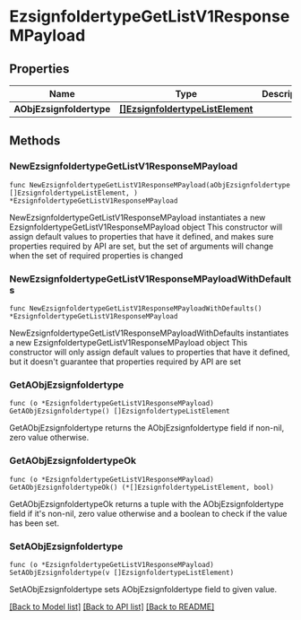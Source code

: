 # EzsignfoldertypeGetListV1ResponseMPayload

## Properties

Name | Type | Description | Notes
------------ | ------------- | ------------- | -------------
**AObjEzsignfoldertype** | [**[]EzsignfoldertypeListElement**](EzsignfoldertypeListElement.md) |  | 

## Methods

### NewEzsignfoldertypeGetListV1ResponseMPayload

`func NewEzsignfoldertypeGetListV1ResponseMPayload(aObjEzsignfoldertype []EzsignfoldertypeListElement, ) *EzsignfoldertypeGetListV1ResponseMPayload`

NewEzsignfoldertypeGetListV1ResponseMPayload instantiates a new EzsignfoldertypeGetListV1ResponseMPayload object
This constructor will assign default values to properties that have it defined,
and makes sure properties required by API are set, but the set of arguments
will change when the set of required properties is changed

### NewEzsignfoldertypeGetListV1ResponseMPayloadWithDefaults

`func NewEzsignfoldertypeGetListV1ResponseMPayloadWithDefaults() *EzsignfoldertypeGetListV1ResponseMPayload`

NewEzsignfoldertypeGetListV1ResponseMPayloadWithDefaults instantiates a new EzsignfoldertypeGetListV1ResponseMPayload object
This constructor will only assign default values to properties that have it defined,
but it doesn't guarantee that properties required by API are set

### GetAObjEzsignfoldertype

`func (o *EzsignfoldertypeGetListV1ResponseMPayload) GetAObjEzsignfoldertype() []EzsignfoldertypeListElement`

GetAObjEzsignfoldertype returns the AObjEzsignfoldertype field if non-nil, zero value otherwise.

### GetAObjEzsignfoldertypeOk

`func (o *EzsignfoldertypeGetListV1ResponseMPayload) GetAObjEzsignfoldertypeOk() (*[]EzsignfoldertypeListElement, bool)`

GetAObjEzsignfoldertypeOk returns a tuple with the AObjEzsignfoldertype field if it's non-nil, zero value otherwise
and a boolean to check if the value has been set.

### SetAObjEzsignfoldertype

`func (o *EzsignfoldertypeGetListV1ResponseMPayload) SetAObjEzsignfoldertype(v []EzsignfoldertypeListElement)`

SetAObjEzsignfoldertype sets AObjEzsignfoldertype field to given value.



[[Back to Model list]](../README.md#documentation-for-models) [[Back to API list]](../README.md#documentation-for-api-endpoints) [[Back to README]](../README.md)


